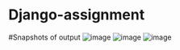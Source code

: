 # Django-assignment
#Snapshots of output
![image](https://github.com/rituund/Django-assignment/assets/155997325/f20f4211-f82c-44a6-9083-768d10035626)
![image](https://github.com/rituund/Django-assignment/assets/155997325/05132ca9-5ffe-4c51-a740-3b1e333bedff)
![image](https://github.com/rituund/Django-assignment/assets/155997325/9e661e87-2ea5-4e19-93b5-a40bafd5cf22)
